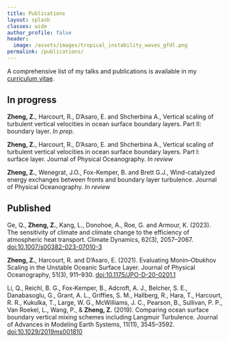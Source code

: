 ```yaml
---
title: Publications
layout: splash
classes: wide
author_profile: false
header:
  image: /assets/images/tropical_instability_waves_gfdl.png
permalink: /publications/
---
```

A comprehensive list of my talks and publications is available in my [curriculum
vitae](https://github.com/zhihua-zheng/zhihua-zheng.github.io/assets/pdf/zhihua-zheng_cv.pdf).

In progress
---------------------
**Zheng, Z.**, Harcourt, R., D’Asaro, E. and Shcherbina A., Vertical scaling of turbulent vertical velocities in ocean surface boundary layers. Part II: boundary layer. *In prep*.

**Zheng, Z.**, Harcourt, R., D’Asaro, E. and Shcherbina A., Vertical scaling of turbulent vertical velocities in ocean surface boundary layers. Part I: surface layer. Journal of Physical Oceanography. *In review*

**Zheng, Z.**, Wenegrat, J.O., Fox-Kemper, B. and Brett G.J., Wind-catalyzed energy exchanges between fronts and boundary layer turbulence. Journal of Physical Oceanography. *In review*


Published
---------------------
Ge, Q., **Zheng, Z.**, Kang, L., Donohoe, A., Roe, G. and Armour, K. (2023). The sensitivity of climate and climate change to the efficiency of atmospheric heat transport. Climate Dynamics, 62(3), 2057–2067. [doi:10.1007/s00382-023-07010-3](http://doi.org/10.1007/s00382-023-07010-3)

**Zheng, Z.**, Harcourt, R. and D’Asaro, E. (2021). Evaluating Monin–Obukhov Scaling in the Unstable Oceanic Surface Layer. Journal of Physical Oceanography, 51(3), 911–930. [doi:10.1175/JPO-D-20-0201.1](http://doi.org/10.1175/JPO-D-20-0201.1)

Li, Q., Reichl, B. G., Fox‐Kemper, B., Adcroft, A. J., Belcher, S. E., Danabasoglu, G., Grant, A. L., Griffies, S. M., Hallberg, R., Hara, T., Harcourt, R. R., Kukulka, T., Large, W. G., McWilliams, J. C., Pearson, B., Sullivan, P. P., Van Roekel, L., Wang, P., & **Zheng, Z.** (2019). Comparing ocean surface boundary vertical mixing schemes including Langmuir Turbulence. Journal of Advances in Modeling Earth Systems, 11(11), 3545–3592. [doi:10.1029/2019ms001810](https://doi.org/10.1029/2019ms001810)
